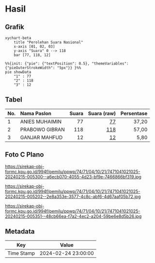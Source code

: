 # Hasil

## Grafik

```mermaid
xychart-beta
    title "Perolehan Suara Nasional"
    x-axis [01, 02, 03]
    y-axis "Suara" 0 --> 118
    bar [77, 118, 12]
```

```mermaid
%%{init: {"pie": {"textPosition": 0.5}, "themeVariables": {"pieOuterStrokeWidth": "5px"}} }%%
pie showData
    "1" : 77
    "2" : 118
    "3" : 12
```

## Tabel

| No. | Nama Paslon    | Suara | Suara (raw) | Persentase |
|:--- |:-------------- | -----:| -----------:| ----------:|
| 1   | ANIES MUHAIMIN | 77    | [77][p-1]   | 37,20      |
| 2   | PRABOWO GIBRAN | 118   | [118][p-2]  | 57,00      |
| 3   | GANJAR MAHFUD  | 12    | [12][p-3]   | 5,80       |


[p-1]: https://github.com/gigit-pemilu/pemilu-2024/blob/main/pilpres/hitung-suara/sub/74-sulawesi-tenggara/sub/71-kota-kendari/sub/04-poasia/sub/1021-wundumbatu/sub/025-tps/sub/paslon-1.txt
[p-2]: https://github.com/gigit-pemilu/pemilu-2024/blob/main/pilpres/hitung-suara/sub/74-sulawesi-tenggara/sub/71-kota-kendari/sub/04-poasia/sub/1021-wundumbatu/sub/025-tps/sub/paslon-2.txt
[p-3]: https://github.com/gigit-pemilu/pemilu-2024/blob/main/pilpres/hitung-suara/sub/74-sulawesi-tenggara/sub/71-kota-kendari/sub/04-poasia/sub/1021-wundumbatu/sub/025-tps/sub/paslon-3.txt

## Foto C Plano

https://sirekap-obj-formc.kpu.go.id/994f/pemilu/ppwp/74/71/04/10/21/7471041021025-20240215-005300--a6ecb070-4055-4d23-bf9e-7466866bf319.jpg

https://sirekap-obj-formc.kpu.go.id/994f/pemilu/ppwp/74/71/04/10/21/7471041021025-20240215-005202--2e8a353e-3577-4c8c-abf6-4d67aaf05b72.jpg

https://sirekap-obj-formc.kpu.go.id/994f/pemilu/ppwp/74/71/04/10/21/7471041021025-20240215-005351--48cb66ea-f7a2-4ec2-a204-59be6e8d5b26.jpg


## Metadata

| Key        | Value               |
| ---------- | ------------------- |
| Time Stamp | 2024-02-24 23:00:00 |



